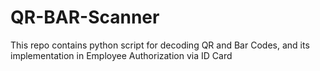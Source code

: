 # QR-BAR-Scanner
This repo contains python script for decoding QR and Bar Codes, and its implementation in Employee Authorization via ID Card
